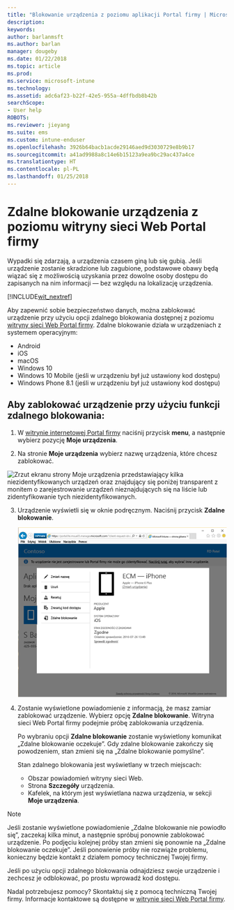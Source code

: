 ```yaml
---
title: "Blokowanie urządzenia z poziomu aplikacji Portal firmy | Microsoft Docs"
description: 
keywords: 
author: barlanmsft
ms.author: barlan
manager: dougeby
ms.date: 01/22/2018
ms.topic: article
ms.prod: 
ms.service: microsoft-intune
ms.technology: 
ms.assetid: adc6af23-b22f-42e5-955a-4dffbdb8b42b
searchScope:
- User help
ROBOTS: 
ms.reviewer: jieyang
ms.suite: ems
ms.custom: intune-enduser
ms.openlocfilehash: 3926b64bacb1acde29146aed9d3030729e8b9b17
ms.sourcegitcommit: a41ad9988a8c14e6b15123a9ea9bc29ac437a4ce
ms.translationtype: HT
ms.contentlocale: pl-PL
ms.lasthandoff: 01/25/2018
---
```

# <a name="remotely-lock-your-device-from-the-company-portal-website"></a>Zdalne blokowanie urządzenia z poziomu witryny sieci Web Portal firmy

Wypadki się zdarzają, a urządzenia czasem giną lub się gubią. Jeśli urządzenie zostanie skradzione lub zagubione, podstawowe obawy będą wiązać się z możliwością uzyskania przez dowolne osoby dostępu do zapisanych na nim informacji — bez względu na lokalizację urządzenia.

[!INCLUDE[wit_nextref](includes/end-user-password-guidance.md)]

Aby zapewnić sobie bezpieczeństwo danych, można zablokować urządzenie przy użyciu opcji zdalnego blokowania dostępnej z poziomu [witryny sieci Web Portal firmy](https://portal.manage.microsoft.com#HelpDeskDialog). Zdalne blokowanie działa w urządzeniach z systemem operacyjnym:

* Android
* iOS
* macOS
* Windows 10
* Windows 10 Mobile (jeśli w urządzeniu był już ustawiony kod dostępu)
* Windows Phone 8.1 (jeśli w urządzeniu był już ustawiony kod dostępu)

## <a name="to-use-remote-lock-to-lock-your-device"></a>Aby zablokować urządzenie przy użyciu funkcji zdalnego blokowania:

1.  W [witrynie internetowej Portal firmy](https://portal.manage.microsoft.com#HelpDeskDialog) naciśnij przycisk __menu__, a następnie wybierz pozycję __Moje urządzenia__.

2. Na stronie __Moje urządzenia__ wybierz nazwę urządzenia, które chcesz zablokować.

  ![Zrzut ekranu strony Moje urządzenia przedstawiający kilka niezidentyfikowanych urządzeń oraz znajdujący się poniżej transparent z monitem o zarejestrowanie urządzeń nieznajdujących się na liście lub zidentyfikowanie tych niezidentyfikowanych.](./media/macOS_enroll_002_tap_here_banner.png)

3.  Urządzenie wyświetli się w oknie podręcznym. Naciśnij przycisk **Zdalne blokowanie**.

    ![Wszystkie opcje dla wybranego urządzenia w witrynie sieci Web Portal firmy, w tym Zmień nazwę, Usuń, Resetuj urządzenie, Resetuj kod dostępu i Zdalne blokowanie. ](./media/iwp-screen-with-all-options.png)

4.  Zostanie wyświetlone powiadomienie z informacją, że masz zamiar zablokować urządzenie. Wybierz opcję **Zdalne blokowanie**. Witryna sieci Web Portal firmy podejmie próbę zablokowania urządzenia.

    Po wybraniu opcji **Zdalne blokowanie** zostanie wyświetlony komunikat „Zdalne blokowanie oczekuje”.  Gdy zdalne blokowanie zakończy się powodzeniem, stan zmieni się na „Zdalne blokowanie pomyślne”.

    Stan zdalnego blokowania jest wyświetlany w trzech miejscach:

    * Obszar powiadomień witryny sieci Web.
    * Strona **Szczegóły** urządzenia.
    * Kafelek, na którym jest wyświetlana nazwa urządzenia, w sekcji **Moje urządzenia**.

> [!Note]
> Jeśli zostanie wyświetlone powiadomienie „Zdalne blokowanie nie powiodło się”, zaczekaj kilka minut, a następnie spróbuj ponownie zablokować urządzenie. Po podjęciu kolejnej próby stan zmieni się ponownie na „Zdalne blokowanie oczekuje”. Jeśli ponowienie próby nie rozwiąże problemu, konieczny będzie kontakt z działem pomocy technicznej Twojej firmy.

Jeśli po użyciu opcji zdalnego blokowania odnajdziesz swoje urządzenie i zechcesz je odblokować, po prostu wprowadź kod dostępu.

Nadal potrzebujesz pomocy? Skontaktuj się z pomocą techniczną Twojej firmy. Informacje kontaktowe są dostępne w [witrynie sieci Web Portal firmy](https://portal.manage.microsoft.com#HelpDeskDialog).
